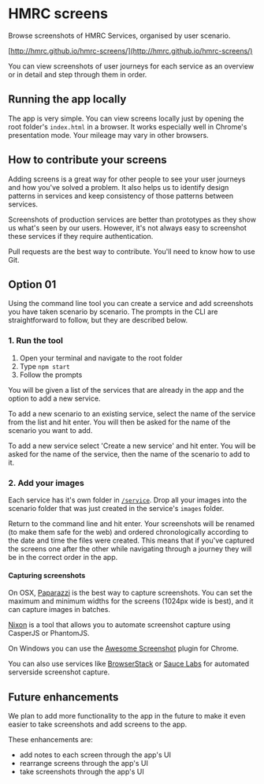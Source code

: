 HMRC screens
================

Browse screenshots of HMRC Services, organised by user scenario.

[http://hmrc.github.io/hmrc-screens/](http://hmrc.github.io/hmrc-screens/)

You can view screenshots of user journeys for each service as an overview or in detail and step through them in order.

## Running the app locally

The app is very simple. You can view screens locally just by opening the root folder's `index.html` in a browser. It works especially well in Chrome's presentation mode. Your mileage may vary in other browsers.

## How to contribute your screens

Adding screens is a great way for other people to see your user journeys and how you've solved a problem. It also helps us to identify design patterns in services and keep consistency of those patterns between services. 

Screenshots of production services are better than prototypes as they show us what's seen by our users. However, it's not always easy to screenshot these services if they require authentication.

Pull requests are the best way to contribute. You'll need to know how to use Git.

## Option 01

Using the command line tool you can create a service and add screenshots you have taken scenario by scenario. The prompts in the CLI are straightforward to follow, but they are described below.

### 1. Run the tool

1. Open your terminal and navigate to the root folder
2. Type `npm start`
3. Follow the prompts

You will be given a list of the services that are already in the app and the option to add a new service.

To add a new scenario to an existing service, select the name of the service from the list and hit enter. You will then be asked for the name of the scenario you want to add.

To add a new service select 'Create a new service' and hit enter. You will be asked for the name of the service, then the name of the scenario to add to it.

### 2. Add your images

Each service has it's own folder in [`/service`](https://github.com/hmrc/hmrc-screens/tree/gh-pages/service). Drop all your images into the scenario folder that was just created in the service's `images` folder.

Return to the command line and hit enter. Your screenshots will be renamed (to make them safe for the web) and ordered chronologically according to the date and time the files were created. This means that if you've captured the screens one after the other while navigating through a journey they will be in the correct order in the app.

#### Capturing screenshots

On OSX, [Paparazzi](https://derailer.org/paparazzi/) is the best way to capture screenshots. You can set the maximum and minimum widths for the screens (1024px wide is best), and it can capture images in batches.

[Nixon](https://github.com/joelanman/nixon) is a tool that allows you to automate screenshot capture using CasperJS or PhantomJS.

On Windows you can use the [Awesome Screenshot](https://chrome.google.com/webstore/detail/awesome-screenshot-captur/alelhddbbhepgpmgidjdcjakblofbmce?hl=en) plugin for Chrome.

You can also use services like [BrowserStack](http://www.browserstack.com/) or [Sauce Labs](https://saucelabs.com/) for automated serverside screenshot capture.

## Future enhancements

We plan to add more functionality to the app in the future to make it even easier to take screenshots and add screens to the app. 

These enhancements are:

* add notes to each screen through the app's UI
* rearrange screens through the app's UI
* take screenshots through the app's UI
